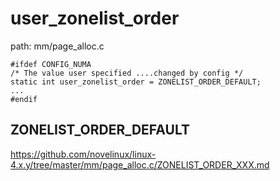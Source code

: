 user_zonelist_order
========================================

path: mm/page_alloc.c
```
#ifdef CONFIG_NUMA
/* The value user specified ....changed by config */
static int user_zonelist_order = ZONELIST_ORDER_DEFAULT;
...
#endif
```

ZONELIST_ORDER_DEFAULT
----------------------------------------

https://github.com/novelinux/linux-4.x.y/tree/master/mm/page_alloc.c/ZONELIST_ORDER_XXX.md
